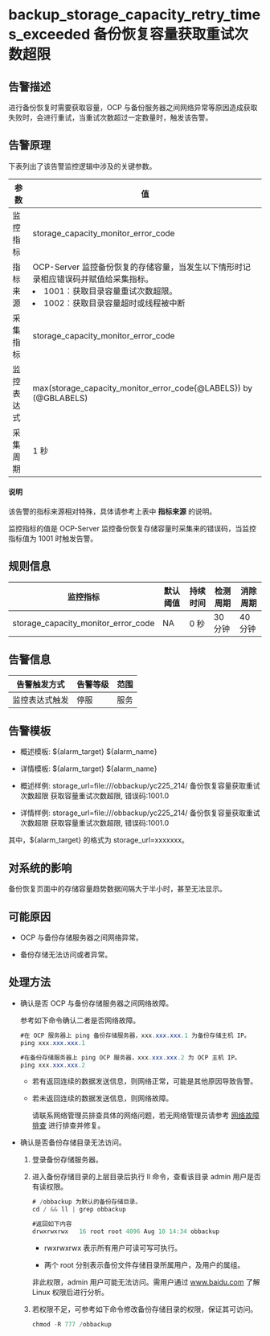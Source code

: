 backup_storage_capacity_retry_times_exceeded 备份恢复容量获取重试次数超限
================================================================================



**告警描述**
-----------------------------

进行备份恢复时需要获取容量，OCP 与备份服务器之间网络异常等原因造成获取失败时，会进行重试，当重试次数超过一定数量时，触发该告警。

告警原理
-------------------------

下表列出了该告警监控逻辑中涉及的关键参数。


|  参数   |                                                                                                 值                                                                                                  |
|-------|----------------------------------------------------------------------------------------------------------------------------------------------------------------------------------------------------|
| 监控指标  | storage_capacity_monitor_error_code                                                                                                                                                                |
| 指标来源  | OCP-Server 监控备份恢复的存储容量，当发生以下情形时记录相应错误码并赋值给采集指标。<li> 1001：获取目录容量重试次数超限。   </li><li> 1002：获取目录容量超时或线程被中断</li>    |
| 采集指标  | storage_capacity_monitor_error_code                                                                                                                                                                |
| 监控表达式 | max(storage_capacity_monitor_error_code{@LABELS}) by (@GBLABELS)                                                                                                                                   |
| 采集周期  | 1 秒                                                                                                                                                                                                |



<main id="notice" type='explain'><h4>说明</h4><p>该告警的指标来源相对特殊，具体请参考上表中 <b>指标来源</b> 的说明。</p></main>



监控指标的值是 OCP-Server 监控备份恢复存储容量时采集来的错误码，当监控指标值为 1001 时触发告警。

**规则信息**
-----------------------------



|                监控指标                 | 默认阈值 | 持续时间 | 检测周期  | 消除周期  |
|-------------------------------------|------|------|-------|-------|
| storage_capacity_monitor_error_code | NA   | 0 秒  | 30 分钟 | 40 分钟 |



**告警信息**
-----------------------------



| 告警触发方式  | 告警等级 | 范围 |
|---------|------|----|
| 监控表达式触发 | 停服   | 服务 |



**告警模板**
-----------------------------

* 概述模板: ${alarm_target} ${alarm_name}



* 详情模板: ${alarm_target} ${alarm_name}



* 概述样例: storage_url=file:///obbackup/yc225_214/ 备份恢复容量获取重试次数超限 获取容量重试次数超限, 错误码:1001.0



* 详情样例: storage_url=file:///obbackup/yc225_214/ 备份恢复容量获取重试次数超限 获取容量重试次数超限, 错误码:1001.0






其中，${alarm_target} 的格式为 storage_url=xxxxxxx。

**对系统的影响**
-------------------------------

备份恢复页面中的存储容量趋势数据间隔大于半小时，甚至无法显示。

**可能原因**
-----------------------------

* OCP 与备份存储服务器之间网络异常。



* 备份存储无法访问或者异常。






**处理方法**
-----------------------------

* 确认是否 OCP 与备份存储服务器之间网络故障。

  参考如下命令确认二者是否网络故障。

  ```java
  #在 OCP 服务器上 ping 备份存储服务器，xxx.xxx.xxx.1 为备份存储主机 IP。
  ping xxx.xxx.xxx.1

  #在备份存储服务器上 ping OCP 服务器，xxx.xxx.xxx.2 为 OCP 主机 IP。
  ping xxx.xxx.xxx.2
  ```


  * 若有返回连续的数据发送信息，则网络正常，可能是其他原因导致告警。



  * 若未返回连续的数据发送信息，则网络故障。

    请联系网络管理员排查具体的网络问题，若无网络管理员请参考 [网络故障排查](../4.alarm-appendix/6.network-troubleshooting.md) 进行排查并修复。





* 确认是否备份存储目录无法访问。

  1. 登录备份存储服务器。



  2. 进入备份存储目录的上层目录后执行 ll 命令，查看该目录 admin 用户是否有读权限。

     ```java
     # /obbackup 为默认的备份存储目录。
     cd / && ll | grep obbackup

     #返回如下内容
     drwxrwxrwx   16 root root 4096 Aug 10 14:34 obbackup
     ```


     * rwxrwxrwx 表示所有用户可读可写可执行。



     * 两个 root 分别表示备份文件存储目录所属用户，及用户的属组。






     非此权限，admin 用户可能无法访问。需用户通过 www.baidu.com 了解 Linux 权限后进行分析。


  3. 若权限不足，可参考如下命令修改备份存储目录的权限，保证其可访问。

     ```java
     chmod -R 777 /obbackup
     ```







